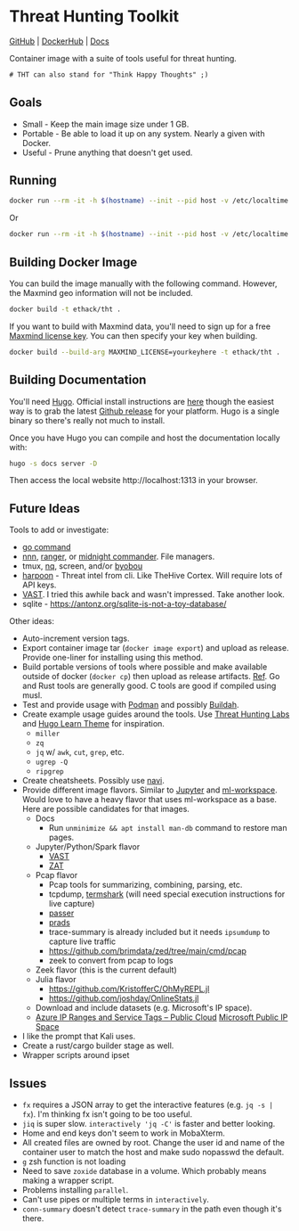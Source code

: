 # Threat Hunting Toolkit

[GitHub](https://github.com/ethack/tht) | [DockerHub](https://hub.docker.com/r/ethack/tht) | [Docs](https://ethack.github.io/tht/)

Container image with a suite of tools useful for threat hunting.

```diff
# THT can also stand for "Think Happy Thoughts" ;)
```

## Goals
- Small - Keep the main image size under 1 GB.
- Portable - Be able to load it up on any system. Nearly a given with Docker.
- Useful - Prune anything that doesn't get used. 

## Running

```bash
docker run --rm -it -h $(hostname) --init --pid host -v /etc/localtime:/etc/localtime -v /:/host -w "/host/$(pwd)" ethack/tht
```

Or

```bash
docker run --rm -it -h $(hostname) --init --pid host -v /etc/localtime:/etc/localtime -v /:/host -w "/host/$(pwd)" ghcr.io/ethack/tht
```

## Building Docker Image

You can build the image manually with the following command. However, the Maxmind geo information will not be included.

```bash
docker build -t ethack/tht .
```

If you want to build with Maxmind data, you'll need to sign up for a free [Maxmind license key](https://support.maxmind.com/account-faq/license-keys/where-do-i-find-my-license-key/). You can then specify your key when building.

```bash
docker build --build-arg MAXMIND_LICENSE=yourkeyhere -t ethack/tht .
```

## Building Documentation

You'll need [Hugo](https://gohugo.io/). Official install instructions are [here](https://gohugo.io/getting-started/installing) though the easiest way is to grab the latest [Github release](https://github.com/gohugoio/hugo/releases) for your platform. Hugo is a single binary so there's really not much to install.

Once you have Hugo you can compile and host the documentation locally with:

```bash
hugo -s docs server -D
```

Then access the local website http://localhost:1313 in your browser.

## Future Ideas

Tools to add or investigate:
- [go command](https://blog.patshead.com/2011/05/my-take-on-the-go-command.html)
- [nnn](https://github.com/jarun/nnn), [ranger](https://github.com/ranger/ranger), or [midnight commander](https://midnight-commander.org/). File managers.
- tmux, [nq](https://github.com/leahneukirchen/nq), screen, and/or [byobou](https://www.byobu.org/)
- [harpoon](https://github.com/Te-k/harpoon) - Threat intel from cli. Like TheHive Cortex. Will require lots of API keys.
- [VAST](https://github.com/tenzir/vast). I tried this awhile back and wasn't impressed. Take another look.
- sqlite - https://antonz.org/sqlite-is-not-a-toy-database/

Other ideas:
- Auto-increment version tags.
- Export container image tar (`docker image export`) and upload as release. Provide one-liner for installing using this method.
- Build portable versions of tools where possible and make available outside of docker (`docker cp`) then upload as release artifacts. [Ref](https://gist.github.com/ethack/6bd3a9551c02bbf8b404af0d2023114d). Go and Rust tools are generally good. C tools are good if compiled using musl.
- Test and provide usage with [Podman](https://podman.io/) and possibly [Buildah](https://buildah.io/).
- Create example usage guides around the tools. Use [Threat Hunting Labs](https://github.com/activecm/threat-hunting-labs/) and [Hugo Learn Theme](https://learn.netlify.app/en/) for inspiration.
    - `miller`
    - `zq`
    - `jq` w/ `awk`, `cut`, `grep`, etc.
    - `ugrep -Q`
    - `ripgrep`
- Create cheatsheets. Possibly use [navi](https://github.com/denisidoro/navi).
- Provide different image flavors. Similar to [Jupyter](https://jupyter-docker-stacks.readthedocs.io/en/latest/using/selecting.html) and [ml-workspace](https://github.com/ml-tooling/ml-workspace). Would love to have a heavy flavor that uses ml-workspace as a base. Here are possible candidates for that images.
    - Docs
        - Run `unminimize && apt install man-db` command to restore man pages.
    - Jupyter/Python/Spark flavor
        - [VAST](https://github.com/tenzir/vast)
        - [ZAT](https://github.com/SuperCowPowers/zat)
    - Pcap flavor
        - Pcap tools for summarizing, combining, parsing, etc.
        - tcpdump, [termshark](https://termshark.io/) (will need special execution instructions for live capture)
        - [passer](https://github.com/activecm/passer)
        - [prads](https://github.com/gamelinux/prads/)
        - trace-summary is already included but it needs `ipsumdump` to capture live traffic
        - https://github.com/brimdata/zed/tree/main/cmd/pcap
        - zeek to convert from pcap to logs
    - Zeek flavor (this is the current default)
    - Julia flavor
        - https://github.com/KristofferC/OhMyREPL.jl
        - https://github.com/joshday/OnlineStats.jl
    - Download and include datasets (e.g. Microsoft's IP space).
  - [Azure IP Ranges and Service Tags – Public Cloud](https://www.microsoft.com/en-us/download/details.aspx?id=56519)
[Microsoft Public IP Space](https://www.microsoft.com/en-us/download/details.aspx?id=53602)
- I like the prompt that Kali uses.
- Create a rust/cargo builder stage as well.
- Wrapper scripts around ipset

## Issues
- `fx` requires a JSON array to get the interactive features (e.g. `jq -s | fx`). I'm thinking fx isn't going to be too useful.
- `jiq` is super slow. `interactively 'jq -C'` is faster and better looking.
- Home and end keys don't seem to work in MobaXterm.
- All created files are owned by root. Change the user id and name of the container user to match the host and make sudo nopasswd the default.
- `g` zsh function is not loading
- Need to save `zoxide` database in a volume. Which probably means making a wrapper script.
- Problems installing `parallel`.
- Can't use pipes or multiple terms in `interactively`.
- `conn-summary` doesn't detect `trace-summary` in the path even though it's there.
